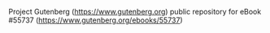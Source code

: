 Project Gutenberg (https://www.gutenberg.org) public repository for
eBook #55737 (https://www.gutenberg.org/ebooks/55737)
